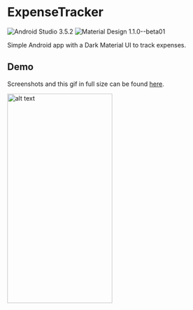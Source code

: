 # ExpenseTracker
![Android Studio 3.5.2](https://img.shields.io/badge/androidstudio-3.5.2-brightgreen?logo=android)
![Material Design 1.1.0--beta01](https://img.shields.io/badge/material.io-1.1.0--beta01-black?logo=Material-Design&logoColor=white)


Simple Android app with a Dark Material UI to track expenses.

## Demo
Screenshots and this gif in full size can be found [here](/Screenshots).

<img src="https://github.com/adityachandak287/ExpenseTracker/blob/master/Screenshots/Demo%202.gif" alt="alt text" width="240" height="480">
